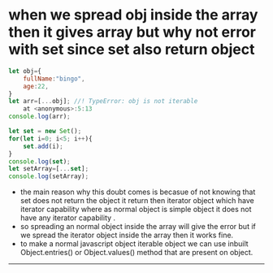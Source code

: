 # when we spread obj inside the array then it gives array but why not error with set since set also return object

```js
let obj={
    fullName:"bingo",
    age:22,
}
let arr=[...obj]; //! TypeError: obj is not iterable
    at <anonymous>:5:13
console.log(arr); 

let set = new Set();
for(let i=0; i<5; i++){
    set.add(i);
}
console.log(set);
let setArray=[...set];
console.log(setArray);
```

* the main reason why this doubt comes is becasue of not knowing that set does not return the object it return then iterator object which have iterator capability where as normal object is simple object it does not have any iterator capability .
* so spreading an normal object inside the array will give the error but if we spread the iterator object inside the array then it works fine.
* to make a normal javascript object iterable object we can use inbuilt Object.entries() or Object.values() method that are present on object.

---
